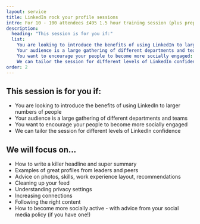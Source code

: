 ```yaml
---
layout: service
title: LinkedIn rock your profile sessions
intro: For 10 - 100 attendees £495 1.5 hour training session (plus prep to tailor to your needs)
description:
  heading: "This session is for you if:"
  list:
    You are looking to introduce the benefits of using LinkedIn to larger numbers of people:
    Your audience is a large gathering of different departments and teams:
    You want to encourage your people to become more socially engaged:
    We can tailor the session for different levels of LinkedIn confidence:
order: 2
---
```


## This session is for you if:
- You are looking to introduce the benefits of using LinkedIn to larger numbers of people
- Your audience is a large gathering of different departments and teams
- You want to encourage your people to become more socially engaged
- We can tailor the session for different levels of LinkedIn confidence

## We will focus on...

- How to write a killer headline and super summary 
- Examples of great profiles from leaders and peers 
- Advice on photos, skills, work experience layout, recommendations   
- Cleaning up your feed
- Understanding privacy settings
- Increasing connections 
- Following the right content 
- How to become more socially active - with advice from your social media policy (if you have one!)

